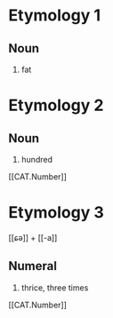 # Etymology 1
## Noun
1. fat
# Etymology 2
## Noun
1. hundred

[[CAT.Number]]

# Etymology 3
[[ɕə]] + [[-a]]
## Numeral
1. thrice, three times

[[CAT.Number]]
